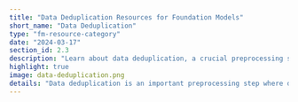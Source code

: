 ```yaml
---
title: "Data Deduplication Resources for Foundation Models"
short_name: "Data Deduplication"
type: "fm-resource-category"
date: "2024-03-17"
section_id: 2.3
description: "Learn about data deduplication, a crucial preprocessing step for foundation model datasets. Discover how removing duplicates enhances model training efficiency and reduces the risk of memorizing undesirable information."
highlight: true
image: data-deduplication.png
details: "Data deduplication is an important preprocessing step where duplicated documents, or chunks within a document, are removed from the dataset. Removing duplicates can reduce the likelihood of memorizing undesirable pieces of information such as boilerplate text, copyrighted data, and personally identifiable information. Additionally, removing duplicated data improves training efficiency by reducing the total dataset size. Practitioners should always determine whether duplicated data will harm or help the model for their use case."
---
```

